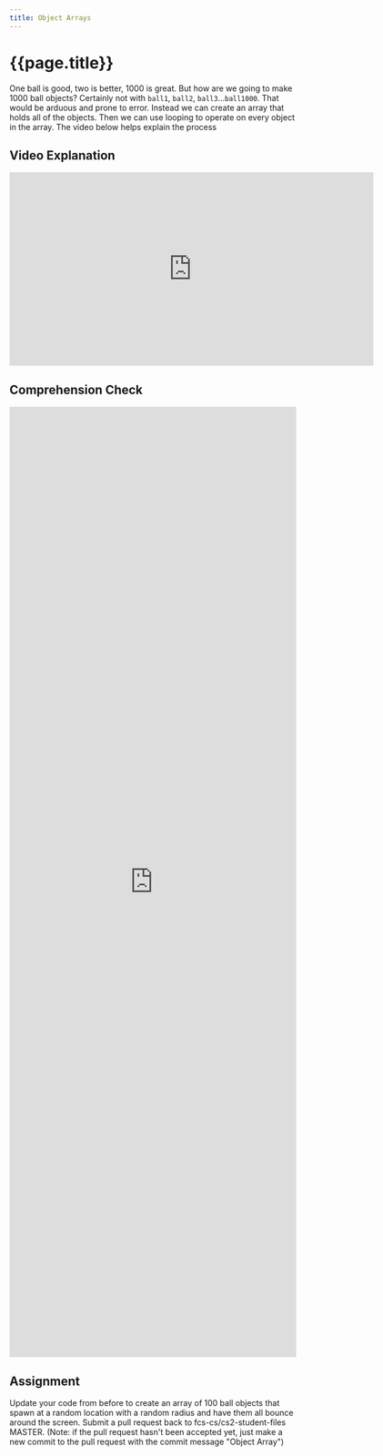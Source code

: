 ```yaml
---
title: Object Arrays
---
```


# {{page.title}}

One ball is good, two is better, 1000 is great. But how are we going to make 1000 ball objects? Certainly not with `ball1`, `ball2`, `ball3`...`ball1000`. That would be arduous and prone to error. Instead we can create an array that holds all of the objects. Then we can use looping to operate on every object in the array. The video below helps explain the process

## Video Explanation
<iframe width="640 " height="340" src="https://www.youtube.com/embed/fBqaA7zRO58" frameborder="0" allow="accelerometer; autoplay; encrypted-media; gyroscope; picture-in-picture" allowfullscreen></iframe>

## Comprehension Check

<iframe src="https://docs.google.com/forms/d/e/1FAIpQLSeJOaUPatVfXxNxWf-RtkKj88oFenyfcUgspkq5IfAAVxHX0Q/viewform?embedded=true" width="100%" height="1670" frameborder="0" marginheight="0" marginwidth="0">Loading...</iframe>

## Assignment

Update your code from before to create an array of 100 ball objects that spawn at a random location with a random radius and have them all bounce around the screen. Submit a pull request back to fcs-cs/cs2-student-files MASTER. (Note: if the pull request hasn't been accepted yet, just make a new commit to the pull request with the commit message "Object Array")